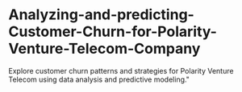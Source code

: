 # Analyzing-and-predicting-Customer-Churn-for-Polarity-Venture-Telecom-Company
Explore customer churn patterns and strategies for Polarity Venture Telecom using data analysis and predictive modeling."
